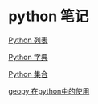 # python 笔记

[Python 列表](https://github.com/YoungBear/MyBlog/blob/master/md_files/python/md_files/python_list.md)

[Python 字典](https://github.com/YoungBear/MyBlog/blob/master/md_files/python/md_files/python_dict.md)

[Python 集合](https://github.com/YoungBear/MyBlog/blob/master/md_files/python/md_files/python_set.md)

[geopy 在python中的使用](https://github.com/YoungBear/MyBlog/blob/master/md_files/python/geopy.md)
